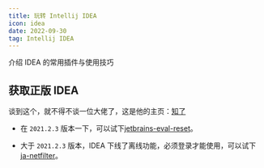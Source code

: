 ```yaml
---
title: 玩转 Intellij IDEA
icon: idea
date: 2022-09-30
tag: Intellij IDEA
---
```


介绍 IDEA 的常用插件与使用技巧
<!-- more -->

## 获取正版 IDEA

谈到这个，就不得不谈一位大佬了，这是他的主页：[知了](https://zhile.io/)

- 在 `2021.2.3` 版本一下，可以试下[jetbrains-eval-reset](https://zhile.io/2020/11/18/jetbrains-eval-reset-deprecated.html)。

- 大于 `2021.2.3` 版本，IDEA 下线了离线功能，必须登录才能使用，可以试下[ja-netfilter](https://zhile.io/2021/11/29/ja-netfilter-javaagent-lib.html)。



